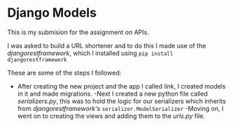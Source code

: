 # Django Models #
This is my submision for the assignment on APIs.

I was asked to build a URL shortener and to do this I made use of the _djangorestframework_, which I installed using
`pip install djangorestframework`

These are some of the steps I followed:
- After creating the new project and the app I called _link_, I created models in it and made migrations.
-Next I created a new python file called _serializers.py_, this was to hold the logic for our serializers which inherits from _djangorestframework's_ `serializer.ModelSerializer` 
-Moving on, I went on to creating the views and adding them to the _urls.py_ file.
